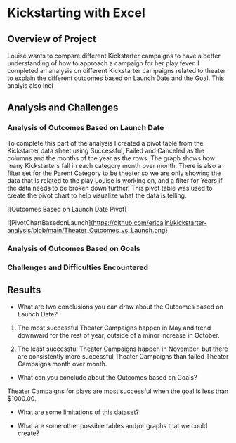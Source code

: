 # Kickstarting with Excel

## Overview of Project

  Louise wants to compare different Kickstarter campaigns to have a better understanding of how to approach a campaign for her play fever. I completed an analysis on different Kickstarter campaigns related to theater to explain the different outcomes based on Launch Date and the Goal. This analyis also incl

## Analysis and Challenges

### Analysis of Outcomes Based on Launch Date

  To complete this part of the analysis I created a pivot table from the Kickstarter data sheet using Successful, Failed and Canceled as the columns and the months of the year as the rows. The graph shows how many Kickstarters fall in each category month over month. There is also a filter set for the Parent Category to be theater so we are only showing the data that is related to the play Louise is working on, and a filter for Years if the data needs to be broken down further. This pivot table was used to create the pivot chart to help visualize what the data is telling. 
  
  ![Outcomes Based on Launch Date Pivot]
  
  ![PivotChartBasedonLaunch](https://github.com/ericajini/kickstarter-analysis/blob/main/Theater_Outcomes_vs_Launch.png}

### Analysis of Outcomes Based on Goals

### Challenges and Difficulties Encountered

## Results

- What are two conclusions you can draw about the Outcomes based on Launch Date?

1. The most successful Theater Campaigns happen in May and trend downward for the rest of year, outside of a minor increase in October.

2. The least successful Theater Campaigns happen in November, but there are consistently more successful Theater Campaigns than failed Theater Campaigns month over month. 

- What can you conclude about the Outcomes based on Goals?

Theater Campaigns for plays are most successful when the goal is less than $1000.00. 

- What are some limitations of this dataset?

- What are some other possible tables and/or graphs that we could create?
